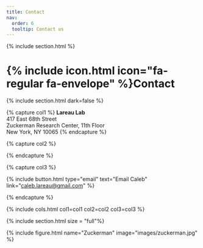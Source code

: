 ```yaml
---
title: Contact
nav:
  order: 6
  tooltip: Contact us
---
```


{% include section.html %}

# {% include icon.html icon="fa-regular fa-envelope" %}Contact


{% include section.html dark=false %}

{% capture col1 %}
<b>Lareau Lab</b><br>
417 East 68th Street<br>
Zuckerman Research Center, 11th Floor<br>
New York, NY 10065
{% endcapture %}

{% capture col2 %}
 
{% endcapture %}

{% capture col3 %}

{%
  include button.html
  type="email"
  text="Email Caleb"
  link="caleb.lareau@gmail.com"
%}

{% endcapture %}

{% include cols.html col1=col1 col2=col2 col3=col3 %}


{% include section.html size = "full"%}

{% include figure.html name="Zuckerman" image="images/zuckerman.jpg" %}
